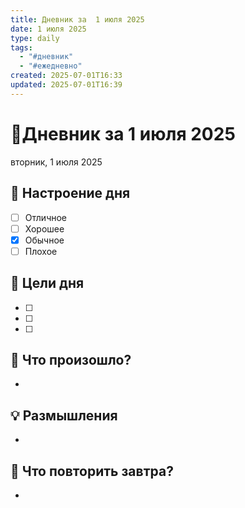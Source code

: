 ```yaml
---
title: Дневник за  1 июля 2025
date: 1 июля 2025
type: daily
tags:
  - "#дневник"
  - "#ежедневно"
created: 2025-07-01T16:33
updated: 2025-07-01T16:39
---
```


# 📖Дневник за  1 июля 2025
вторник, 1 июля 2025


## 🧠 Настроение дня
- [ ] Отличное  
- [ ] Хорошее  
- [x] Обычное  
- [ ] Плохое  

## 🎯 Цели дня
- [ ] 
- [ ] 
- [ ]

## 📝 Что произошло?
- 

## 💡 Размышления
- 

## 🔁 Что повторить завтра?
- 
